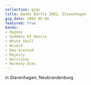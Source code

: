 ```yaml
---
collection: gigs
title: Bands Battle 2002, Stavenhagen
gig_date: 2002-05-04
featured: true
bands:
- Hypnos
- Goddess Of Desire
- White Skull
- Wizard
- Dew-Scented
- Majesty
- Delirious
- Harmony Dies
---
```

in Stavenhagen, Neubrandenburg
